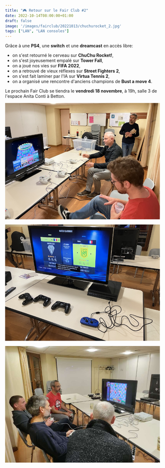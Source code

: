 ```yaml
---
title: "🎮 Retour sur le Fair Club #2"
date: 2022-10-14T08:00:00+01:00
draft: false
image: '/images/fairclub/20221013/chuchurocket_2.jpg'
tags: ["LAN", "LAN consoles"]
---
```


Grâce à une **PS4**, une **switch** et une **dreamcast** en accès libre:
- on s'est retourné le cerveau sur **ChuChu Rocket!**,
- on s'est joyeusement empalé sur **Tower Fall**,
- on a joué nos vies sur **FIFA 2022**,
- on a retrouvé de vieux réflexes sur **Street Fighters 2**,
- on s'est fait laminer par l'IA sur **Virtua Tennis 2**,
- on a organisé une rencontre d'anciens champions de **Bust a move 4**.

<!--more-->

Le prochain Fair Club se tiendra le **vendredi 18 novembre**, à 19h, salle 3 de l'espace Anita Conti à Betton.

![Chuchu Rocket](/images/fairclub/20221013/chuchurocket_1.jpg)

![Fifa](/images/fairclub/20221013/fifa2022.jpg)

![Chuchu Rocket](/images/fairclub/20221013/chuchurocket_2.jpg)
